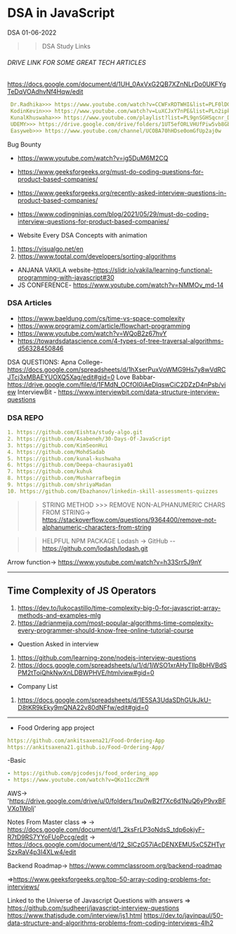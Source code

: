# DSA in JavaScript
DSA 01-06-2022
>>DSA Study Links
######  DRIVE LINK FOR SOME GREAT TECH ARTICLES #####
https://docs.google.com/document/d/1UH_0AxVxG2QB7XZnNLrDo0UKFYgTeDqVOAdhvNf4Hqw/edit
```yml
 Dr.Radhika>>> https://www.youtube.com/watch?v=CCWFxRDTWHI&list=PLF0lDGpsux7vVLlNEsq1ZWHIWAjBi-erw&index=8
 KodinKevin>>> https://www.youtube.com/watch?v=LuXCJxY7nPE&list=PLn2ipk-jqgZiAHiA70hOxAj8RMUeqYNK3
 KunalKhuswaha>>> https://www.youtube.com/playlist?list=PL9gnSGHSqcnr_DxHsP7AW9ftq0AtAyYqJ
 UDEMY>>> https://drive.google.com/drive/folders/1UT5efORLVHUfPiw5vb8GbtaDlGfbETUc
 Easyweb>>> https://www.youtube.com/channel/UCOBA70hHDse0omGfUp2aj0w
```

Bug Bounty
- https://www.youtube.com/watch?v=ig5DuM6M2CQ

* https://www.geeksforgeeks.org/must-do-coding-questions-for-product-based-companies/
* https://www.geeksforgeeks.org/recently-asked-interview-questions-in-product-based-companies/
* https://www.codingninjas.com/blog/2021/05/29/must-do-coding-interview-questions-for-product-based-companies/

* Website Every DSA Concepts with animation
1. https://visualgo.net/en
2. https://www.toptal.com/developers/sorting-algorithms

* ANJANA VAKILA website-https://slidr.io/vakila/learning-functional-programming-with-javascript#30
* JS CONFERENCE- https://www.youtube.com/watch?v=NMMOv_md-14

### DSA Articles 
* https://www.baeldung.com/cs/time-vs-space-complexity
* https://www.programiz.com/article/flowchart-programming
* https://www.youtube.com/watch?v=WQoB2z67hvY
* https://towardsdatascience.com/4-types-of-tree-traversal-algorithms-d56328450846

DSA QUESTIONS:
Apna College- https://docs.google.com/spreadsheets/d/1hXserPuxVoWMG9Hs7y8wVdRCJTcj3xMBAEYUOXQ5Xag/edit#gid=0
Love Babbar- https://drive.google.com/file/d/1FMdN_OCfOI0iAeDlqswCiC2DZzD4nPsb/view
InterviewBit - https://www.interviewbit.com/data-structure-interview-questions


### DSA REPO ###
```yml
1. https://github.com/Eishta/study-algo.git
2. https://github.com/Asabeneh/30-Days-Of-JavaScript
3. https://github.com/KimSeonHui
4. https://github.com/MohdSadab
5. https://github.com/kunal-kushwaha
6. https://github.com/Deepa-chaurasiya01
7. https://github.com/kuhuk
8. https://github.com/Musharrafbegim
9. https://github.com/shriyaMadan
10. https://github.com/Ebazhanov/linkedin-skill-assessments-quizzes

```

>>STRING METHOD >>>
REMOVE NON-ALPHANUMERIC CHARS FROM STRING-> https://stackoverflow.com/questions/9364400/remove-not-alphanumeric-characters-from-string

>>HELPFUL NPM PACKAGE
Lodash -> GitHub -- https://github.com/lodash/lodash.git


Arrow function-> https://www.youtube.com/watch?v=h33Srr5J9nY

------------------------------------------------------------------------------------------------------------------------------------
## Time Complexity of JS Operators
1. https://dev.to/lukocastillo/time-complexity-big-0-for-javascript-array-methods-and-examples-mlg
2. https://adrianmejia.com/most-popular-algorithms-time-complexity-every-programmer-should-know-free-online-tutorial-course


* Question Asked in interview
1. https://github.com/learning-zone/nodejs-interview-questions
2. https://docs.google.com/spreadsheets/u/1/d/1jWSO1xrAHyTIlp8bHVBdSPM2tToiQhkNwXnLDBWPHVE/htmlview#gid=0


* Company List
1. https://docs.google.com/spreadsheets/d/1E5SA3UdaSDhGUkJkU-D8tKR9kEky9mQNA22v80dNFfw/edit#gid=0


---

* Food Ordering app project
```yaml
https://github.com/ankitsaxena21/Food-Ordering-App
https://ankitsaxena21.github.io/Food-Ordering-App/
```
-Basic
```yml
- https://github.com/pjcodesjs/food_ordering_app
- https://www.youtube.com/watch?v=QKo11ccZNrM
```

AWS-> 'https://drive.google.com/drive/u/0/folders/1xu0wB2f7Xc6d1NuQ6yP9vxBFVXo1WoIj'

Notes From Master class => 
-> https://docs.google.com/document/d/1_2ksFrLP3oNdsS_tdp6okjyF-R7tD9RS7YYoFUoPccg/edit
-> https://docs.google.com/document/d/12_SlCzG57iAcDENXEMU5xC5ZHTyrSzxRaV4p3I4XLw4/edit

Backend Roadmap-> https://www.commclassroom.org/backend-roadmap

=>https://www.geeksforgeeks.org/top-50-array-coding-problems-for-interviews/


Linked to the Universe of Javascript Questions with answers => 
https://github.com/sudheerj/javascript-interview-questions
https://www.thatjsdude.com/interview/js1.html
https://dev.to/javinpaul/50-data-structure-and-algorithms-problems-from-coding-interviews-4lh2  